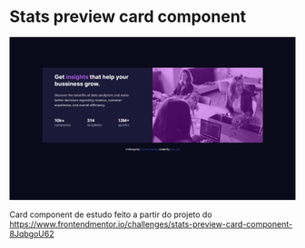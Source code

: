# Stats preview card component

![PrintScreen](/screenshot.png)

Card component de estudo feito a partir do projeto do https://www.frontendmentor.io/challenges/stats-preview-card-component-8JqbgoU62
